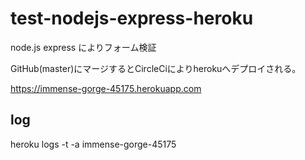 # test-nodejs-express-heroku


node.js express によりフォーム検証

GitHub(master)にマージするとCircleCiによりherokuへデプロイされる。

https://immense-gorge-45175.herokuapp.com

## log
heroku logs  -t -a immense-gorge-45175
